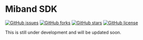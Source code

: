 # Miband SDK

[![GitHub issues](https://img.shields.io/github/issues/jashgopani/mibandsdk)](https://github.com/jashgopani/mibandsdk/issues)
[![GitHub forks](https://img.shields.io/github/forks/jashgopani/mibandsdk)](https://github.com/jashgopani/mibandsdk/network)
[![GitHub stars](https://img.shields.io/github/stars/jashgopani/mibandsdk)](https://github.com/jashgopani/mibandsdk/stargazers)
[![GitHub license](https://img.shields.io/github/license/jashgopani/mibandsdk)](https://github.com/jashgopani/mibandsdk/blob/master/LICENSE)

This is still under development and will be updated soon. 
